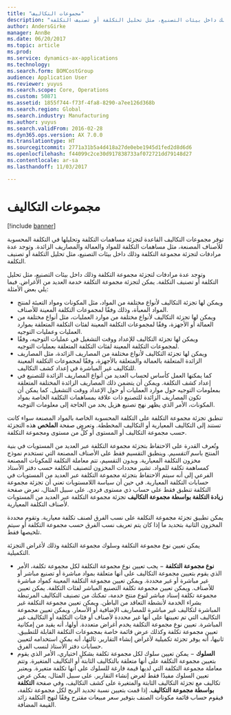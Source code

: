```yaml
---
title: "مجموعات التكاليف"
description: "توفر مجموعات التكاليف القاعدة لتجزئة مساهمات التكلفة وتحليلها في التكلفة المحسوبة للأصناف المصنعة، مثل مساهمات التكلفة للمواد والعمالة والمصاريف الزائدة. وتوجد عدة مرادفات لتجزئة مجموعة التكلفة وذلك داخل بيئات التصنيع، مثل تحليل التكلفة أو تصنيف التكلفة."
author: AndersGirke
manager: AnnBe
ms.date: 06/20/2017
ms.topic: article
ms.prod: 
ms.service: dynamics-ax-applications
ms.technology: 
ms.search.form: BOMCostGroup
audience: Application User
ms.reviewer: yuyus
ms.search.scope: Core, Operations
ms.custom: 50871
ms.assetid: 1855f744-f73f-4fa8-8290-a7ee126d368b
ms.search.region: Global
ms.search.industry: Manufacturing
ms.author: yuyus
ms.search.validFrom: 2016-02-28
ms.dyn365.ops.version: AX 7.0.0
ms.translationtype: HT
ms.sourcegitcommit: 2771a31b5a4d418a27de0ebe1945d1fed2d8d6d6
ms.openlocfilehash: f44099c2ce30d917838733af072721dd79148d27
ms.contentlocale: ar-sa
ms.lasthandoff: 11/03/2017

---
```


# <a name="cost-groups"></a>مجموعات التكاليف

[!include [banner](../includes/banner.md)]

توفر مجموعات التكاليف القاعدة لتجزئة مساهمات التكلفة وتحليلها في التكلفة المحسوبة للأصناف المصنعة، مثل مساهمات التكلفة للمواد والعمالة والمصاريف الزائدة. وتوجد عدة مرادفات لتجزئة مجموعة التكلفة وذلك داخل بيئات التصنيع، مثل تحليل التكلفة أو تصنيف التكلفة. 

وتوجد عدة مرادفات لتجزئة مجموعة التكلفة وذلك داخل بيئات التصنيع، مثل تحليل التكلفة أو تصنيف التكلفة. يمكن لتجزئة مجموعة التكلفة خدمة العديد من الأغراض. فيما يلي بعض الأمثلة:

-   ويمكن لها تجزئة التكاليف لأنواع مختلفة من المواد، مثل المكونات ومواد التعبئة لمنتج المواد المعبأة، وذلك وفقًا لمجموعات التكلفة المعينة للأصناف.
-   ويمكن لها تجزئة التكاليف لأنواع مختلفة من موارد العمليات، مثل أنواع مختلفة من العمالة أو الأجهزة، وفقًا لمجموعات التكلفة المعينة لفئات التكلفة المتعلقة بموارد العمليات وعمليات التوجيه.
-   ويمكن لها تجزئة التكاليف للإعداد ووقت التشغيل في عمليات التوجيه، وفقًا لمجموعات التكلفة المعينة لفئات التكلفة المتعلقة بعمليات التوجيه.
-   ويمكن لها تجزئة التكاليف لأنواع مختلفة من المصاريف الزائدة، مثل المصاريف الزائدة المتعلقة بالعمالة والمتعلقة بالأجهزة، وفقًا لمجموعات التكلفة المعينة للتكاليف غير المباشرة في إعداد كشف التكاليف.
-   كما يمكنها العمل كأساس لحساب العديد من أنواع المصاريف الزائدة للتصنيع في إعداد كشف التكلفة. ويمكن أن يتضمن ذلك المصاريف الزائدة المختلفة المتعلقة بمعلومات التوجيه حول موارد العمليات أو حول الإعداد ووقت التشغيل.‬ كما يمكن أن تكون المصاريف الزائدة للتصنيع ذات علاقة بمساهمات التكلفة الخاصة بمواد المكونات، الأمر الذي يظهر نهج تصنيع هزيل يحد من الحاجة إلى معلومات التوجيه.

تنطبق تجزئة مجموعة التكلفة على التكلفة المحسوبة الخاصة بالمواد المصنعة سواء كانت تستند إلى التكاليف المعيارية أو التكاليف المخططة. وتعرض صفحة **الملخص** هذه التجزئة حسب مجموعة التكاليف أو المستوى أو كلٍّ من مستوى ومجموعة التكلفة. 

وتُعرف القدرة على الاحتفاظ بتجزئة مجموعة التكلفة عبر العديد من المستويات في بنية المنتج باسم *التقسيم*. وينطبق التقسيم فقط على الأصناف المصنعة التي تستخدم نموذج مخزون التكلفة المعيارية. وبدون التقسيم، تتم معاملة التكلفة للمكونات المصنعة كمساهمة تكلفة للمواد. تشير محددات المخزون لتصنيف التكلفة حسب دفتر الأستاذ الفرعي إلى أنه سيتم الاحتفاظ بتجزئة مجموعة التكلفة عبر العديد من المستويات في حسابات التكلفة المعيارية. في حين أن سياسة اللامستويات تعني أن تجزئة مجموعة التكلفة تنطبق فقط على حساب ذي مستوى فردي.‬ على سبيل المثال، تعرض صفحة **زيادة التكلفة بواسطة مجموعة التكاليف‬** تجزئة مجموعة التكلفة عبر العديد من المستويات لأصناف التكلفة المعيارية. 

يمكن تطبيق تجزئة مجموعة التكلفة على نسب الفرق لصنف تكلفة معيارية. وتقوم محددة المخزون الثانية بتحديد ما إذا كان يتم تعريف نسب الفرق حسب مجموعة التكلفة أو سيتم تلخيصها فقط. 

يمكن تعيين نوع مجموعة التكلفة وسلوك مجموعة التكلفة وذلك لأغراض التجزئة التكميلية.

-   **نوع مجموعة التكلفة** − يجب تعيين نوع مجموعة التكلفة لكل مجموعة تكلفة، الأمر الذي يقوم بتعيين مجموعة التكاليف على أنها متعلقة بمواد مباشرة أو تصنيع مباشر أو غير مباشرة أو غير محددة. ويمكن تعيين مجموعة التكلفة المعينة كمواد مباشرة للأصناف. ويمكن تعيين مجموعة تكلفة التصنيع المباشر لفئات التكلفة. يمكن تعيين مجموعة تكلفة إسناد مباشر لنوع منتج خدمة، تمكنك من تصنيف التكاليف المرتبطة بشراء الخدمة لأنشطة التعاقد من الباطن. ويمكن تعيين مجموعة التكلفة غير المباشرة لتكاليف غير مباشرة للمصاريف الإضافية أو الأسعار. ويمكن تعيين مجموعة التكاليف التي تم تعيينها على أنها غير محددة لأصناف أو فئات التكلفة أو التكاليف غير المباشرة. تعيين نوع مجموعة التكلفة يخدم أغراض متعددة. أولها، أنه يقيد من إمكانية تعيين مجموعة تكلفة وكذلك عرض قائمة خاصة بمجموعات التكلفة القابلة للتطبيق. ثانيها، أنه يوفر تجزئة تكميلية لأغراض إنشاء التقارير. ثالثها، أنه يمكن استخدامه لتعيين حسابات دفتر الأستاذ لنسب الفرق.
-   **السلوك** − يمكن تعيين سلوك لكل مجموعة تكلفة بشكلٍ اختياري، الأمر الذي يقوم بتعيين مجموعة التكلفة على أنها متعلقة بالتكاليف الثابتة أو التكاليف المتغيرة. وتتم معاملة مجموعة التكلفة التي لديها قيمة فارغة للسلوك على أنها تكلفة متغيرة. ويعتبر تعيين السلوك مفيدًا فقط لغرض إنشاء التقارير. على سبيل المثال، يمكن عرض تكاليف مع تجزئة التكاليف الثابتة والمتغيرة على كشف التكاليف، وفي صفحة **التكلفة بواسطة مجموعة التكاليف**. إذا قمت بتعيين نسبة تحديد الربح لكل مجموعة تكلفة، فيقوم حساب قائمة مكونات الصنف‬ بتوفير سعر مبيعات مقترح وفقًا لنهج التكلفة زائد القيمة المضافة.





